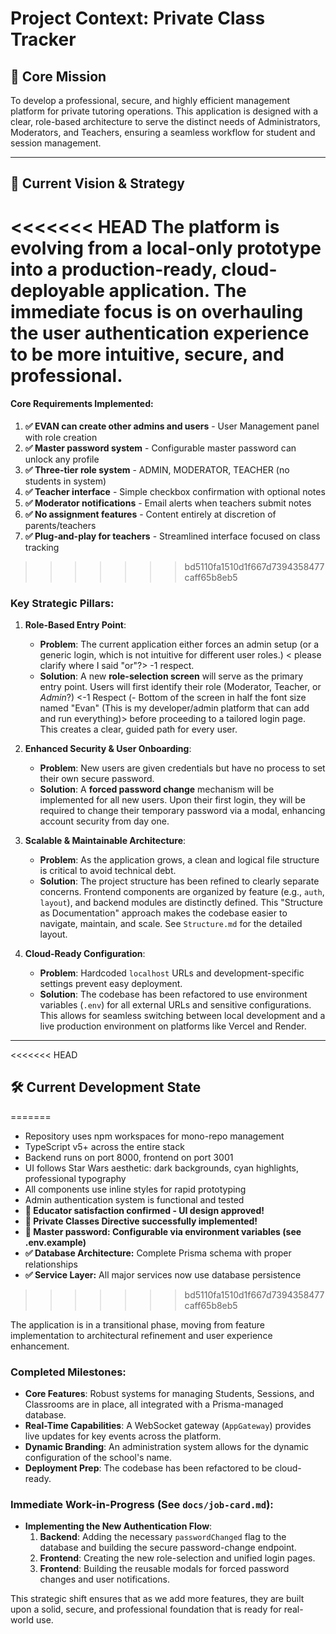 # Project Context: Private Class Tracker

## 🚀 Core Mission

To develop a professional, secure, and highly efficient management platform for private tutoring operations. This application is designed with a clear, role-based architecture to serve the distinct needs of Administrators, Moderators, and Teachers, ensuring a seamless workflow for student and session management.

---

## 🎯 Current Vision & Strategy

<<<<<<< HEAD
The platform is evolving from a local-only prototype into a production-ready, cloud-deployable application. The immediate focus is on overhauling the user authentication experience to be more intuitive, secure, and professional.
=======
#### Core Requirements Implemented:
1. **✅ EVAN can create other admins and users** - User Management panel with role creation
2. **✅ Master password system** - Configurable master password can unlock any profile
3. **✅ Three-tier role system** - ADMIN, MODERATOR, TEACHER (no students in system)
4. **✅ Teacher interface** - Simple checkbox confirmation with optional notes
5. **✅ Moderator notifications** - Email alerts when teachers submit notes
6. **✅ No assignment features** - Content entirely at discretion of parents/teachers
7. **✅ Plug-and-play for teachers** - Streamlined interface focused on class tracking
>>>>>>> bd5110fa1510d1f667d7394358477caff65b8eb5

### Key Strategic Pillars:

1.  **Role-Based Entry Point**:
    *   **Problem**: The current application either forces an admin setup (or a generic login, which is not intuitive for different user roles.) < please clarify where I said "or"?> -1 respect.
    *   **Solution**: A new **role-selection screen** will serve as the primary entry point. Users will first identify their role (Moderator, Teacher, or *Admin*?) <-1 Respect (- Bottom of the screen in half the font size named "Evan" (This is my developer/admin platform that can add and run everything)> before proceeding to a tailored login page. This creates a clear, guided path for every user.

2.  **Enhanced Security & User Onboarding**:
    *   **Problem**: New users are given credentials but have no process to set their own secure password.
    *   **Solution**: A **forced password change** mechanism will be implemented for all new users. Upon their first login, they will be required to change their temporary password via a modal, enhancing account security from day one.

3.  **Scalable & Maintainable Architecture**:
    *   **Problem**: As the application grows, a clean and logical file structure is critical to avoid technical debt.
    *   **Solution**: The project structure has been refined to clearly separate concerns. Frontend components are organized by feature (e.g., `auth`, `layout`), and backend modules are distinctly defined. This "Structure as Documentation" approach makes the codebase easier to navigate, maintain, and scale. See `Structure.md` for the detailed layout.

4.  **Cloud-Ready Configuration**:
    *   **Problem**: Hardcoded `localhost` URLs and development-specific settings prevent easy deployment.
    *   **Solution**: The codebase has been refactored to use environment variables (`.env`) for all external URLs and sensitive configurations. This allows for seamless switching between local development and a live production environment on platforms like Vercel and Render.

---

<<<<<<< HEAD
## 🛠️ Current Development State
=======
- Repository uses npm workspaces for mono-repo management
- TypeScript v5+ across the entire stack
- Backend runs on port 8000, frontend on port 3001
- UI follows Star Wars aesthetic: dark backgrounds, cyan highlights, professional typography
- All components use inline styles for rapid prototyping
- Admin authentication system is functional and tested
- **🎉 Educator satisfaction confirmed - UI design approved!**
- **🎯 Private Classes Directive successfully implemented!**
- **🔐 Master password: Configurable via environment variables (see .env.example)**
- **✅ Database Architecture:** Complete Prisma schema with proper relationships
- **✅ Service Layer:** All major services now use database persistence
>>>>>>> bd5110fa1510d1f667d7394358477caff65b8eb5

The application is in a transitional phase, moving from feature implementation to architectural refinement and user experience enhancement.

### Completed Milestones:
-   **Core Features**: Robust systems for managing Students, Sessions, and Classrooms are in place, all integrated with a Prisma-managed database.
-   **Real-Time Capabilities**: A WebSocket gateway (`AppGateway`) provides live updates for key events across the platform.
-   **Dynamic Branding**: An administration system allows for the dynamic configuration of the school's name.
-   **Deployment Prep**: The codebase has been refactored to be cloud-ready.

### Immediate Work-in-Progress (See `docs/job-card.md`):
-   **Implementing the New Authentication Flow**:
    1.  **Backend**: Adding the necessary `passwordChanged` flag to the database and building the secure password-change endpoint.
    2.  **Frontend**: Creating the new role-selection and unified login pages.
    3.  **Frontend**: Building the reusable modals for forced password changes and user notifications.

This strategic shift ensures that as we add more features, they are built upon a solid, secure, and professional foundation that is ready for real-world use. 